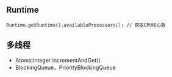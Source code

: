 ## Runtime

```
Runtime.getRuntime().availableProcessors(); // 获取CPU核心数
```

## 多线程

- AtomicInteger incrementAndGet()
- BlockingQueue，PriorityBlockingQueue